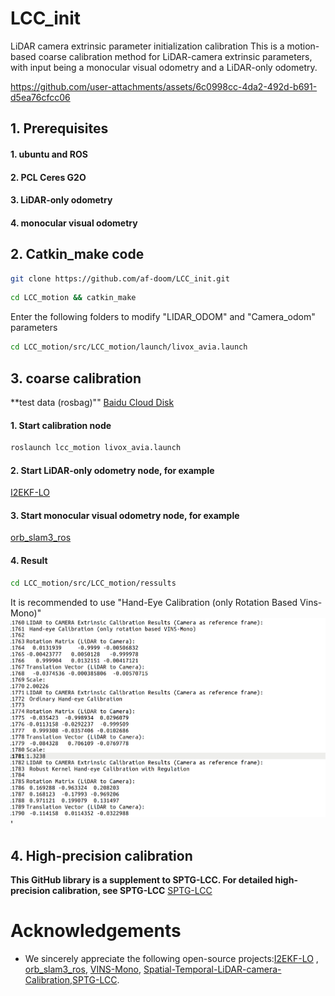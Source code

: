 # LCC_init
LiDAR camera extrinsic parameter initialization calibration
This is a motion-based coarse calibration method for LiDAR-camera extrinsic parameters, with input being a monocular visual odometry and a LiDAR-only odometry.
 
https://github.com/user-attachments/assets/6c0998cc-4da2-492d-b691-d5ea76cfcc06
## 1. Prerequisites
#### 1. ubuntu and ROS
#### 2. PCL Ceres G2O
#### 3. LiDAR-only odometry
#### 4. monocular visual  odometry

## 2. Catkin_make code
```bash
git clone https://github.com/af-doom/LCC_init.git
```
```bash
cd LCC_motion && catkin_make
```
Enter the following folders to modify "LIDAR_ODOM" and "Camera_odom" parameters
```bash
cd LCC_motion/src/LCC_motion/launch/livox_avia.launch
```
## 3. coarse calibration 
**test data (rosbag)"" [Baidu Cloud Disk](https://pan.baidu.com/s/18APwneXO_2jgyLc7ioRo6g?pwd=0lhl)
#### 1. Start calibration node
```bash
roslaunch lcc_motion livox_avia.launch
```
#### 2. Start LiDAR-only odometry node, for example
[I2EKF-LO](https://github.com/YWL0720/I2EKF-LO)  

#### 3. Start monocular visual  odometry  node, for example
[orb_slam3_ros](https://github.com/thien94/orb_slam3_ros)

#### 4. Result
```bash
cd LCC_motion/src/LCC_motion/ressults
```
It is recommended to use "Hand-Eye Calibration (only Rotation Based Vins-Mono)"
![Result details](Result.png)'
## 4. High-precision calibration

**This GitHub library is a supplement to SPTG-LCC. For detailed high-precision calibration, see SPTG-LCC**
[SPTG-LCC](https://github.com/NKU-MobFly-Robotics/SPTG-LCC)

# Acknowledgements  
- We sincerely appreciate the following open-source projects:[I2EKF-LO](https://github.com/YWL0720/I2EKF-LO)  ,   [orb_slam3_ros](https://github.com/thien94/orb_slam3_ros), [VINS-Mono](https://github.com/HKUST-Aerial-Robotics/VINS-Mono), [Spatial-Temporal-LiDAR-camera-Calibration](https://github.com/gitouni/Spatial-Temporal-LiDAR-camera-Calibration),[SPTG-LCC](https://github.com/NKU-MobFly-Robotics/SPTG-LCC).
